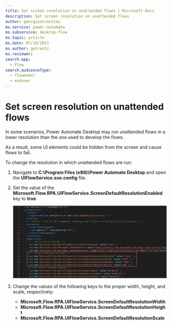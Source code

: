 ```yaml
---
title: Set screen resolution on unattended flows | Microsoft Docs
description: Set screen resolution on unattended flows
author: georgiostrantzas
ms.service: power-automate
ms.subservice: desktop-flow
ms.topic: article
ms.date: 07/16/2021
ms.author: getrantz
ms.reviewer:
search.app: 
  - Flow
search.audienceType: 
  - flowmaker
  - enduser
---
```


# Set screen resolution on unattended flows

In some scenarios, Power Automate Desktop may run unattended flows in a lower resolution than the one used to develop the flows. 

As a result, some UI elements could be hidden from the screen and cause flows to fail.

To change the resolution in which unattended flows are run:

1. Navigate to **C:\Program Files (x86)\Power Automate Desktop** and open the **UIFlowService.exe.config** file.

1. Set the value of the **Microsoft.Flow.RPA.UIFlowService.ScreenDefaultResolutionEnabled** key to **true**.

   ![The appropriate keys in the UIFlowService.exe.config file.](media/set-screen-resolution-unattended-flows/ui-flow-service-file.png)




1. Change the values of the following keys to the proper width, height, and scale, respectively:

    - **Microsoft.Flow.RPA.UIFlowService.ScreenDefaultResolutionWidth**
    - **Microsoft.Flow.RPA.UIFlowService.ScreenDefaultResolutionHeight**
    - **Microsoft.Flow.RPA.UIFlowService.ScreenDefaultResolutionScale**